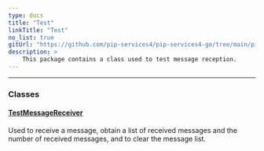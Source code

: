 ```yaml
---
type: docs
title: "Test"
linkTitle: "Test"
no_list: true
gitUrl: "https://github.com/pip-services4/pip-services4-go/tree/main/pip-services4-messaging-go"
description: >
    This package contains a class used to test message reception.
---
```

---
<div class="module-body"> 

### Classes

#### [TestMessageReceiver](test_message_receiver)
Used to receive a message, obtain a list of received messages and the number of received messages, and to clear the message list. 


</div>


